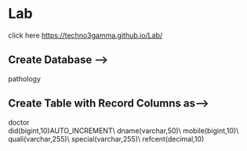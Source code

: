 # Lab
click here
https://techno3gamma.github.io/Lab/

## Create Database --> 
pathology
## Create Table with Record Columns as--> 
doctor\
did(bigint,10)AUTO_INCREMENT\  dname(varchar,50)\  mobile(bigint,10)\  quali(varchar,255)\  special(varchar,255)\  refcent(decimal,10)